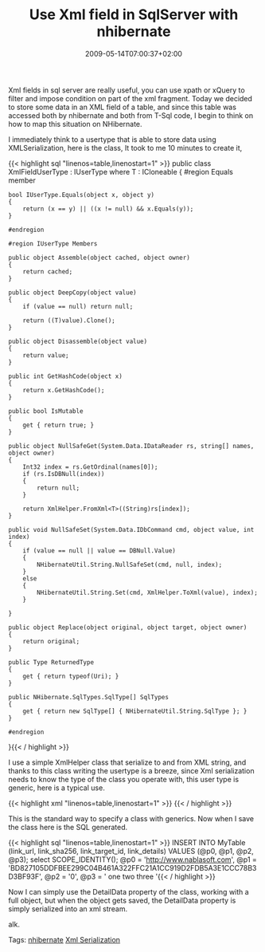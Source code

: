 ﻿---
title: "Use Xml field in SqlServer with nhibernate"
description: ""
date: 2009-05-14T07:00:37+02:00
draft: false
tags: [Nhibernate]
categories: [Nhibernate]
---
Xml fields in sql server are really useful, you can use xpath or xQuery to filter and impose condition on part of the xml fragment. Today we decided to store some data in an XML field of a table, and since this table was accessed both by nhibernate and both from T-Sql code, I begin to think on how to map this situation on NHibernate.

I immediately think to a usertype that is able to store data using XMLSerialization, here is the class, It took to me 10 minutes to create it,

{{< highlight sql "linenos=table,linenostart=1" >}}
public class XmlFieldUserType<T> : IUserType where T : ICloneable
{
    #region Equals member

    bool IUserType.Equals(object x, object y)
    {
        return (x == y) || ((x != null) && x.Equals(y));
    }

    #endregion

    #region IUserType Members

    public object Assemble(object cached, object owner)
    {
        return cached;
    }

    public object DeepCopy(object value)
    {
        if (value == null) return null;

        return ((T)value).Clone();
    }

    public object Disassemble(object value)
    {
        return value;
    }

    public int GetHashCode(object x)
    {
        return x.GetHashCode();
    }

    public bool IsMutable
    {
        get { return true; }
    }

    public object NullSafeGet(System.Data.IDataReader rs, string[] names, object owner)
    {
        Int32 index = rs.GetOrdinal(names[0]);
        if (rs.IsDBNull(index))
        {
            return null;
        }

        return XmlHelper.FromXml<T>((String)rs[index]);
    }

    public void NullSafeSet(System.Data.IDbCommand cmd, object value, int index)
    {
        if (value == null || value == DBNull.Value)
        {
            NHibernateUtil.String.NullSafeSet(cmd, null, index);
        }
        else
        {
            NHibernateUtil.String.Set(cmd, XmlHelper.ToXml(value), index);
        }

    }

    public object Replace(object original, object target, object owner)
    {
        return original;
    }

    public Type ReturnedType
    {
        get { return typeof(Uri); }
    }

    public NHibernate.SqlTypes.SqlType[] SqlTypes
    {
        get { return new SqlType[] { NHibernateUtil.String.SqlType }; }
    }

    #endregion
}{{< / highlight >}}

<!-- Code inserted with Steve Dunn's Windows Live Writer Code Formatter Plugin.  http://dunnhq.com -->

I use a simple XmlHelper class that serialize to and from XML string, and thanks to this class writing the usertype is a breeze, since Xml serialization needs to know the type of the class you operate with, this user type is generic, here is a typical use.

{{< highlight xml "linenos=table,linenostart=1" >}}
<property name="DetailData"
          type="NHibernateExt.XmlFieldUserType`1[[MyProject.DetailData, MyProject]], NHibernateExt"
           column="link_detail" />{{< / highlight >}}

<!-- Code inserted with Steve Dunn's Windows Live Writer Code Formatter Plugin.  http://dunnhq.com -->

This is the standard way to specify a class with generics. Now when I save the class here is the SQL generated.

{{< highlight sql "linenos=table,linenostart=1" >}}
INSERT INTO MyTable (link_url, link_sha256, link_target_id, link_details) VALUES (@p0, @p1, @p2, @p3); select SCOPE_IDENTITY(); @p0 = 'http://www.nablasoft.com', @p1 = 'BD827105DDFBEE299C04B461A322FFC21A1CC919D2FDB5A3E1CCC78B3D3BF93F', @p2 = '0', @p3 = '<DetailData
  UserName="Alkampfer"
  Title="Nablasoft HomePAge"
  Description="Not avaliable"
  Category="MySite">
  <Tags>one</Tags>
  <Tags>two</Tags>
  <Tags>three</Tags>
</DetailData>'{{< / highlight >}}

<!-- Code inserted with Steve Dunn's Windows Live Writer Code Formatter Plugin.  http://dunnhq.com -->

Now I can simply use the DetailData property of the class, working with a full object, but when the object gets saved, the DetailData property is simply serialized into an xml stream.

alk.

Tags: [nhibernate](http://technorati.com/tag/nhibernate) [Xml Serialization](http://technorati.com/tag/Xml%20Serialization)
